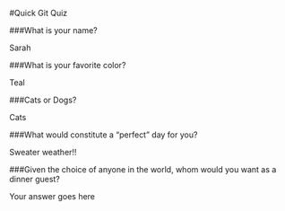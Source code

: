 #Quick Git Quiz

###What is your name?

Sarah

###What is your favorite color?

Teal

###Cats or Dogs?

Cats

###What would constitute a “perfect” day for you?

Sweater weather!!

###Given the choice of anyone in the world, whom would you want as a dinner guest?

Your answer goes here
